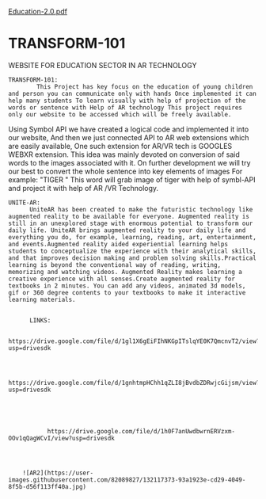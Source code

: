 [Education-2.0.pdf](https://github.com/Gitesh445/TRANSFORM-101/files/7084494/Education-2.0.pdf)
# TRANSFORM-101
WEBSITE FOR EDUCATION SECTOR IN AR TECHNOLOGY


    TRANSFORM-101:   
            This Project has key focus on the education of young children and person you can communicate only with hands Once implemented it can help many students To learn visually with help of projection of the words or sentence with Help of AR technology This project requires only our website to be accessed which will be freely available.

   Using Symbol API we have created a logical code and implemented it into our website, And then we just  connected API to AR web extensions which are easily available, One such extension for AR/VR tech is GOOGLES WEBXR extension. This idea was mainly devoted on conversion of said words to the images associated with it. On further development we will try our best to convert the whole sentence into key elements of images For example: "TIGER " This word will grab image of tiger with help of symbl-API and project it with help of AR /VR Technology.
   
   
    UNITE-AR:
          UniteAR has been created to make the futuristic technology like augmented reality to be available for everyone. Augmented reality is still in an unexplored stage with enormous potential to transform our daily life. UniteAR brings augmented reality to your daily life and everything you do, for example, learning, reading, art, entertainment, and events.Augmented reality aided experiential learning helps students to conceptualize the experience with their analytical skills, and that improves decision making and problem solving skills.Practical learning is beyond the conventional way of reading, writing, memorizing and watching videos. Augmented Reality makes learning a creative experience with all senses.Create augmented reality for textbooks in 2 minutes. You can add any videos, animated 3d models, gif or 360 degree contents to your textbooks to make it interactive learning materials.
          
          
          LINKS:
          
               https://drive.google.com/file/d/1gl1X6gEiFIhNKGpITslqYE0K7QmcnvT2/view?usp=drivesdk
               
               
               
               https://drive.google.com/file/d/1gnhtmpHChh1qZLI8jBvdbZDRwjcGijsm/view?usp=drivesdk
               
               
               
               
               
               https://drive.google.com/file/d/1h0F7anUwdbwrnERVzxm-OOv1qQagWCvI/view?usp=drivesdk
               
               
               
               
        ![AR2](https://user-images.githubusercontent.com/82089827/132117373-93a1923e-cd29-4049-8f5b-d56f113ff40a.jpg)
       
